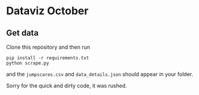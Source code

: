 # Dataviz October

## Get data

Clone this repository and then run

```
pip install -r requirements.txt
python scrape.py
```

and the `jumpscares.csv` and `data_details.json` should appear in your folder.

Sorry for the quick and dirty code, it was rushed.
